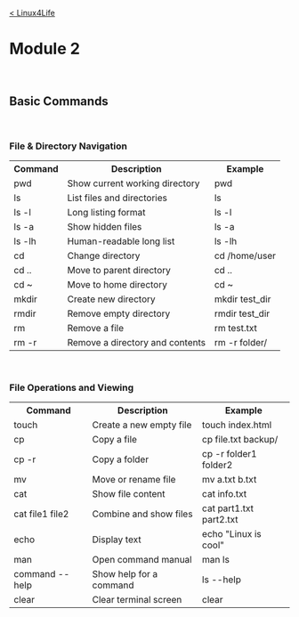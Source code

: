 <br><br>

[< Linux4Life](https://github.com/zaheernew/Linux4Life/blob/main/Linux4Life.md)

# Module 2

<br>

## Basic Commands

<br>

### File & Directory Navigation
<table>
  <tr>
    <th>Command</th>
    <th>Description</th>
    <th>Example</th>
  </tr>
  <tr>
    <td>pwd</td>
    <td>Show current working directory</td>
    <td>pwd</td>
  </tr>
  <tr>
    <td>ls</td>
    <td>List files and directories</td>
    <td>ls</td>
  </tr>
  <tr>
    <td>ls -l</td>
    <td>Long listing format</td>
    <td>ls -l</td>
  </tr>
  <tr>
    <td>ls -a</td>
    <td>Show hidden files</td>
    <td>ls -a</td>
  </tr>
  <tr>
    <td>ls -lh</td>
    <td>Human-readable long list</td>
    <td>ls -lh</td>
  </tr>
  <tr>
    <td>cd</td>
    <td>Change directory</td>
    <td>cd /home/user</td>
  </tr>
  <tr>
    <td>cd ..</td>
    <td>Move to parent directory</td>
    <td>cd ..</td>
  </tr>
  <tr>
    <td>cd ~</td>
    <td>Move to home directory</td>
    <td>cd ~</td>
  </tr>
  <tr>
    <td>mkdir</td>
    <td>Create new directory</td>
    <td>mkdir test_dir</td>
  </tr>
  <tr>
    <td>rmdir</td>
    <td>Remove empty directory</td>
    <td>rmdir test_dir</td>
  </tr>
  <tr>
    <td>rm</td>
    <td>Remove a file</td>
    <td>rm test.txt</td>
  </tr>
  <tr>
    <td>rm -r</td>
    <td>Remove a directory and contents</td>
    <td>rm -r folder/</td>
  </tr>
</table>

<br>

### File Operations and Viewing
<table>
  <tr>
    <th>Command</th>
    <th>Description</th>
    <th>Example</th>
  </tr>
  <tr>
    <td>touch</td>
    <td>Create a new empty file</td>
    <td>touch index.html</td>
  </tr>
  <tr>
    <td>cp</td>
    <td>Copy a file</td>
    <td>cp file.txt backup/</td>
  </tr>
  <tr>
    <td>cp -r</td>
    <td>Copy a folder</td>
    <td>cp -r folder1 folder2</td>
  </tr>
  <tr>
    <td>mv</td>
    <td>Move or rename file</td>
    <td>mv a.txt b.txt</td>
  </tr>
  <tr>
    <td>cat</td>
    <td>Show file content</td>
    <td>cat info.txt</td>
  </tr>
  <tr>
    <td>cat file1 file2</td>
    <td>Combine and show files</td>
    <td>cat part1.txt part2.txt</td>
  </tr>
  <tr>
    <td>echo</td>
    <td>Display text</td>
    <td>echo "Linux is cool"</td>
  </tr>
  <tr>
    <td>man</td>
    <td>Open command manual</td>
    <td>man ls</td>
  </tr>
  <tr>
    <td>command --help</td>
    <td>Show help for a command</td>
    <td>ls --help</td>
  </tr>
  <tr>
    <td>clear</td>
    <td>Clear terminal screen</td>
    <td>clear</td>
  </tr>
</table>

<br><br>
